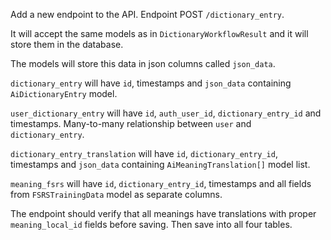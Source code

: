 Add a new endpoint to the API.
Endpoint POST `/dictionary_entry`.

It will accept the same models as in `DictionaryWorkflowResult` and it will store them in the database.

The models will store this data in json columns called `json_data`.

`dictionary_entry` will have `id`, timestamps and `json_data` containing `AiDictionaryEntry` model.

`user_dictionary_entry` will have `id`, `auth_user_id`, `dictionary_entry_id` and timestamps. Many-to-many relationship between `user` and `dictionary_entry`.

`dictionary_entry_translation` will have `id`, `dictionary_entry_id`, timestamps and `json_data` containing `AiMeaningTranslation[]` model list.

`meaning_fsrs` will have `id`, `dictionary_entry_id`, timestamps and all fields from `FSRSTrainingData` model as separate columns.

The endpoint should verify that all meanings have translations with proper `meaning_local_id` fields before saving. Then save into all four tables.
